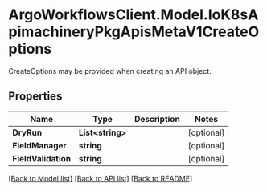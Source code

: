 # ArgoWorkflowsClient.Model.IoK8sApimachineryPkgApisMetaV1CreateOptions
CreateOptions may be provided when creating an API object.

## Properties

Name | Type | Description | Notes
------------ | ------------- | ------------- | -------------
**DryRun** | **List&lt;string&gt;** |  | [optional] 
**FieldManager** | **string** |  | [optional] 
**FieldValidation** | **string** |  | [optional] 

[[Back to Model list]](../README.md#documentation-for-models) [[Back to API list]](../README.md#documentation-for-api-endpoints) [[Back to README]](../README.md)

